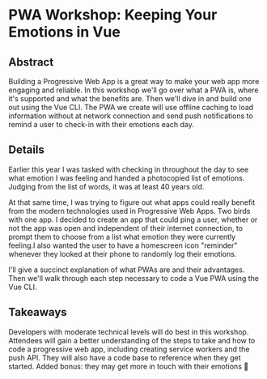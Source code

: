 # PWA Workshop: Keeping Your Emotions in Vue

## Abstract
Building a Progressive Web App is a great way to make your web app more engaging and reliable. In this workshop we'll go over what a PWA is, where it's supported and what the benefits are. Then we'll dive in and build one out using the Vue CLI. The PWA we create will use offline caching to load information without at network connection and send push notifications to remind a user to check-in with their emotions each day.

## Details
Earlier this year I was tasked with checking in throughout the day to see what emotion I was feeling and handed a photocopied list of emotions. Judging from the list of words, it was at least 40 years old.

At that same time, I was trying to figure out what apps could really benefit from the modern technologies used in Progressive Web Apps. Two birds with one app. I decided to create an app that could ping a user, whether or not the app was open and independent of their internet connection, to prompt them to choose from a list what emotion they were currently feeling.I also wanted the user to have a homescreen icon "reminder" whenever they looked at their phone to randomly log their emotions.

I'll give a succinct explanation of what PWAs are and their advantages. Then we'll walk through each step necessary to code a Vue PWA using the Vue CLI. 

## Takeaways
Developers with moderate technical levels will do best in this workshop. Attendees will gain a better understanding of the steps to take and how to code a progressive web app, including creating service workers and the push API. They will also have a code base to reference when they get started. Added bonus: they may get more in touch with their emotions 🤗
